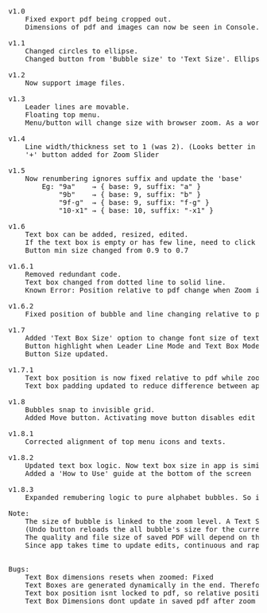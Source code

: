 <pre>

v1.0
	Fixed export pdf being cropped out. 
	Dimensions of pdf and images can now be seen in Console.

v1.1
	Changed circles to ellipse. 
	Changed button from 'Bubble size' to 'Text Size'. Ellipse size changes with text size and length. 

v1.2
	Now support image files.

v1.3
	Leader lines are movable.
	Floating top menu.
	Menu/button will change size with browser zoom. As a workaround, a 'Zoom Slider' is added.

v1.4
	Line width/thickness set to 1 (was 2). (Looks better in final pdf)
	'+' button added for Zoom Slider

v1.5
	Now renumbering ignores suffix and update the 'base'
		Eg: "9a" 	→ { base: 9, suffix: "a" }
			"9b" 	→ { base: 9, suffix: "b" }
			"9f-g" 	→ { base: 9, suffix: "f-g" }
			"10-x1" → { base: 10, suffix: "-x1" }

v1.6
	Text box can be added, resized, edited.
	If the text box is empty or has few line, need to click on the right-edge of text for it to be selectable/editable. (Empty text box don't get saved in final pdf)
	Button min size changed from 0.9 to 0.7

v1.6.1
	Removed redundant code. 
	Text box changed from dotted line to solid line. 
	Known Error: Position relative to pdf change when Zoom is changed and undo is clicked. 

v1.6.2
	Fixed position of bubble and line changing relative to pdf when zoom is changed and 'Undo' is clickedPosition

v1.7
	Added 'Text Box Size' option to change font size of text inside text box. 
	Button highlight when Leader Line Mode and Text Box Mode are enabled.
	Button Size updated. 
	
v1.7.1
	Text box position is now fixed relative to pdf while zooming. 
	Text box padding updated to reduce difference between app and saved pdf. 
	
v1.8
	Bubbles snap to invisible grid. 
	Added Move button. Activating move button disables edit promt when clicking balloon. 
	
v1.8.1
	Corrected alignment of top menu icons and texts. 

v1.8.2
	Updated text box logic. Now text box size in app is similar to that in saved pdf. 
	Added a 'How to Use' guide at the bottom of the screen
	
v1.8.3
	Expanded remubering logic to pure alphabet bubbles. So if you delete balloon c, all balloons d,e,f… shift back.
	
Note: 
	The size of bubble is linked to the zoom level. A Text Size = 30 bubble at zoom 400% will be a little smaller than Text Size = 30 bubble at zoom 200%. 
	(Undo button reloads the all bubble's size for the current zoom)
	The quality and file size of saved PDF will depend on the zoom level at which it is saved. PDF saved at zoom = 200% is smaller than PDF saved at zoom = 500%.
	Since app takes time to update edits, continuous and rapid zoom/clicks may cause errors due to incorrect update of history stack. 
	
	
Bugs: 
	Text Box dimensions resets when zoomed: Fixed
	Text Boxes are generated dynamically in the end. Therefor, the dimension might differ from what is in the app. - v1.7.1: The difference is now minor.
	Text box position isnt locked to pdf, so relative position can change if zoom is varied: - v1.7.1 Fixed.
	Text Box Dimensions dont update in saved pdf after zoom is changed. Workaround- resize after zoom to update. v1.8.2
	
</pre>
